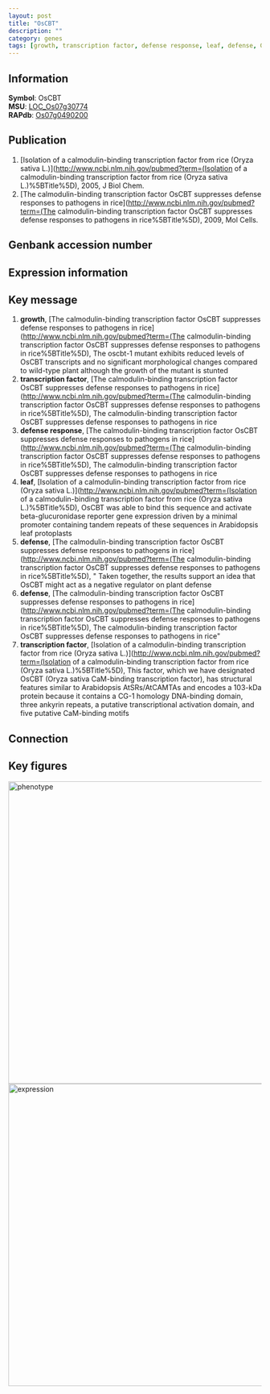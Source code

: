 ```yaml
---
layout: post
title: "OsCBT"
description: ""
category: genes
tags: [growth, transcription factor, defense response, leaf, defense, Gene]
---
```


## Information
__Symbol__: OsCBT  
__MSU__: [LOC_Os07g30774](http://rice.plantbiology.msu.edu/cgi-bin/ORF_infopage.cgi?orf=LOC_Os07g30774)  
__RAPdb__: [Os07g0490200](http://rapdb.dna.affrc.go.jp/viewer/gbrowse_details/irgsp1?name=Os07g0490200)  

## Publication
1. [Isolation of a calmodulin-binding transcription factor from rice (Oryza sativa L.)](http://www.ncbi.nlm.nih.gov/pubmed?term=(Isolation of a calmodulin-binding transcription factor from rice (Oryza sativa L.)%5BTitle%5D), 2005, J Biol Chem.
2. [The calmodulin-binding transcription factor OsCBT suppresses defense responses to pathogens in rice](http://www.ncbi.nlm.nih.gov/pubmed?term=(The calmodulin-binding transcription factor OsCBT suppresses defense responses to pathogens in rice%5BTitle%5D), 2009, Mol Cells.

## Genbank accession number

## Expression information

## Key message
1. __growth__, [The calmodulin-binding transcription factor OsCBT suppresses defense responses to pathogens in rice](http://www.ncbi.nlm.nih.gov/pubmed?term=(The calmodulin-binding transcription factor OsCBT suppresses defense responses to pathogens in rice%5BTitle%5D),  The oscbt-1 mutant exhibits reduced levels of OsCBT transcripts and no significant morphological changes compared to wild-type plant although the growth of the mutant is stunted
2. __transcription factor__, [The calmodulin-binding transcription factor OsCBT suppresses defense responses to pathogens in rice](http://www.ncbi.nlm.nih.gov/pubmed?term=(The calmodulin-binding transcription factor OsCBT suppresses defense responses to pathogens in rice%5BTitle%5D), The calmodulin-binding transcription factor OsCBT suppresses defense responses to pathogens in rice
3. __defense response__, [The calmodulin-binding transcription factor OsCBT suppresses defense responses to pathogens in rice](http://www.ncbi.nlm.nih.gov/pubmed?term=(The calmodulin-binding transcription factor OsCBT suppresses defense responses to pathogens in rice%5BTitle%5D), The calmodulin-binding transcription factor OsCBT suppresses defense responses to pathogens in rice
4. __leaf__, [Isolation of a calmodulin-binding transcription factor from rice (Oryza sativa L.)](http://www.ncbi.nlm.nih.gov/pubmed?term=(Isolation of a calmodulin-binding transcription factor from rice (Oryza sativa L.)%5BTitle%5D),  OsCBT was able to bind this sequence and activate beta-glucuronidase reporter gene expression driven by a minimal promoter containing tandem repeats of these sequences in Arabidopsis leaf protoplasts
5. __defense__, [The calmodulin-binding transcription factor OsCBT suppresses defense responses to pathogens in rice](http://www.ncbi.nlm.nih.gov/pubmed?term=(The calmodulin-binding transcription factor OsCBT suppresses defense responses to pathogens in rice%5BTitle%5D), " Taken together, the results support an idea that OsCBT might act as a negative regulator on plant defense
6. __defense__, [The calmodulin-binding transcription factor OsCBT suppresses defense responses to pathogens in rice](http://www.ncbi.nlm.nih.gov/pubmed?term=(The calmodulin-binding transcription factor OsCBT suppresses defense responses to pathogens in rice%5BTitle%5D), The calmodulin-binding transcription factor OsCBT suppresses defense responses to pathogens in rice"
7. __transcription factor__, [Isolation of a calmodulin-binding transcription factor from rice (Oryza sativa L.)](http://www.ncbi.nlm.nih.gov/pubmed?term=(Isolation of a calmodulin-binding transcription factor from rice (Oryza sativa L.)%5BTitle%5D),  This factor, which we have designated OsCBT (Oryza sativa CaM-binding transcription factor), has structural features similar to Arabidopsis AtSRs/AtCAMTAs and encodes a 103-kDa protein because it contains a CG-1 homology DNA-binding domain, three ankyrin repeats, a putative transcriptional activation domain, and five putative CaM-binding motifs

## Connection

## Key figures
<img src="http://ricencode.github.io/images/OsCBT.pheno.png" alt="phenotype"  style="width: 600px;"/>

<img src="http://ricencode.github.io/images/OsCBT.exp.png" alt="expression"  style="width: 600px;"/>


